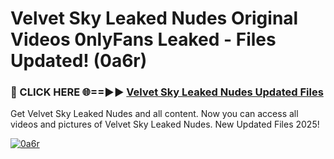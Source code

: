 # Velvet Sky Leaked Nudes Original Videos 0nlyFans Leaked - Files Updated! (0a6r)

<h3>🔴 CLICK HERE 🌐==►► <a href="https://tinyurl.com/yrmya6cz" rel="nofollow">Velvet Sky Leaked Nudes Updated Files</a></h3>

Get Velvet Sky Leaked Nudes and all content. Now you can access all videos and pictures of Velvet Sky Leaked Nudes. New Updated Files 2025!

[![0a6r](https://i.imgur.com/FMdXYCs.gif)](https://tinyurl.com/yrmya6cz)
